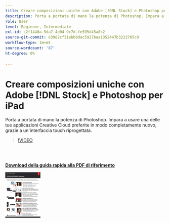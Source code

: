 ```yaml
---
title: Creare composizioni uniche con Adobe [!DNL Stock] e Photoshop per iPad
description: Porta a portata di mano la potenza di Photoshop. Impara a usare una delle tue applicazioni Creative Cloud preferite in un modo completamente nuovo, con un'interfaccia touch riprogettata
role: User
level: Beginner, Intermediate
exl-id: c2f1440a-5da7-4e04-9c7d-fe595d45a8c2
source-git-commit: e3982cf31ebb0dac5927baa1352447b3222785c9
workflow-type: tm+mt
source-wordcount: '87'
ht-degree: 0%

---
```


# Creare composizioni uniche con Adobe [!DNL Stock] e Photoshop per iPad

Porta a portata di mano la potenza di Photoshop. Impara a usare una delle tue applicazioni Creative Cloud preferite in modo completamente nuovo, grazie a un&#39;interfaccia touch riprogettata.

>[!VIDEO](https://video.tv.adobe.com/v/331004?hidetitle=true)

<br> 

[**Download della guida rapida alla PDF di riferimento**](../quick-reference/GettoknowPhotoshopontheiPad.pdf)

[![Immagine della prima pagina della guida di riferimento rapido](assets/GettoknowPhotoshopontheiPadPage1.png)](../quick-reference/GettoknowPhotoshopontheiPad.pdf)
